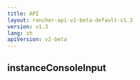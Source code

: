 ```yaml
---
title: API
layout: rancher-api-v2-beta-default-v1.3
version: v1.3
lang: zh
apiVersion: v2-beta
---
```


## instanceConsoleInput



<br>
